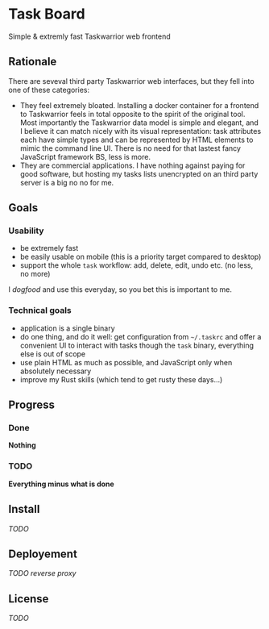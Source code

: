 Task Board
==========

Simple & extremly fast Taskwarrior web frontend


## Rationale

There are seveval third party Taskwarrior web interfaces, but they fell into one of these categories:

* They feel extremely bloated. Installing a docker container for a frontend to Taskwarrior feels in total opposite to the spirit of the original tool. Most importantly the Taskwarrior data model is simple and elegant, and I believe it can match nicely with its visual representation: task attributes each have simple types and can be represented by HTML elements to mimic the command line UI. There is no need for that lastest fancy JavaScript framework BS, less is more.
* They are commercial applications. I have nothing against paying for good software, but hosting my tasks lists unencrypted on an third party server is a big no no for me.

## Goals

### Usability

* be extremely fast
* be easily usable on mobile (this is a priority target compared to desktop)
* support the whole `task` workflow: add, delete, edit, undo etc. (no less, no more)

I *dogfood* and use this everyday, so you bet this is important to me.

### Technical goals

* application is a single binary
* do one thing, and do it well: get configuration from `~/.taskrc` and offer a convenient UI to interact with tasks though the `task` binary, everything else is out of scope
* use plain HTML as much as possible, and JavaScript only when absolutely necessary
* improve my Rust skills (which tend to get rusty these days...)

## Progress

### Done

**Nothing**

### TODO

**Everything minus what is done**


## Install

*TODO*

## Deployement

*TODO reverse proxy*

## License

*TODO*